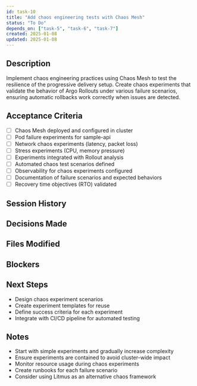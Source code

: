 ```yaml
---
id: task-10
title: "Add chaos engineering tests with Chaos Mesh"
status: "To Do"
depends_on: ["task-5", "task-6", "task-7"]
created: 2025-01-08
updated: 2025-01-08
---
```


## Description

Implement chaos engineering practices using Chaos Mesh to test the resilience of the progressive delivery setup. Create chaos experiments that validate the behavior of Argo Rollouts under various failure scenarios, ensuring automatic rollbacks work correctly when issues are detected.

## Acceptance Criteria

- [ ] Chaos Mesh deployed and configured in cluster
- [ ] Pod failure experiments for sample-api
- [ ] Network chaos experiments (latency, packet loss)
- [ ] Stress experiments (CPU, memory pressure)
- [ ] Experiments integrated with Rollout analysis
- [ ] Automated chaos test scenarios defined
- [ ] Observability for chaos experiments configured
- [ ] Documentation of failure scenarios and expected behaviors
- [ ] Recovery time objectives (RTO) validated

## Session History

<!-- Update as work progresses -->

## Decisions Made

<!-- Document key implementation decisions -->

## Files Modified

<!-- Track all file changes -->

## Blockers

<!-- Document any blockers encountered -->

## Next Steps

- Design chaos experiment scenarios
- Create experiment templates for reuse
- Define success criteria for each experiment
- Integrate with CI/CD pipeline for automated testing

## Notes

- Start with simple experiments and gradually increase complexity
- Ensure experiments are contained to avoid cluster-wide impact
- Monitor resource usage during chaos experiments
- Create runbooks for each failure scenario
- Consider using Litmus as an alternative chaos framework
